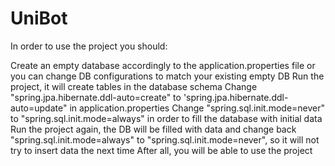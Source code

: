 # UniBot
In order to use the project you should:

Create an empty database accordingly to the application.properties file or you can change DB configurations to match your existing empty DB
Run the project, it will create tables in the database schema
Change "spring.jpa.hibernate.ddl-auto=create" to 'spring.jpa.hibernate.ddl-auto=update" in application.properties
Change "spring.sql.init.mode=never" to "spring.sql.init.mode=always" in order to fill the database with initial data
Run the project again, the DB will be filled with data and change back "spring.sql.init.mode=always" to "spring.sql.init.mode=never", so it will not try to insert data the next time 
After all, you will be able to use the project
